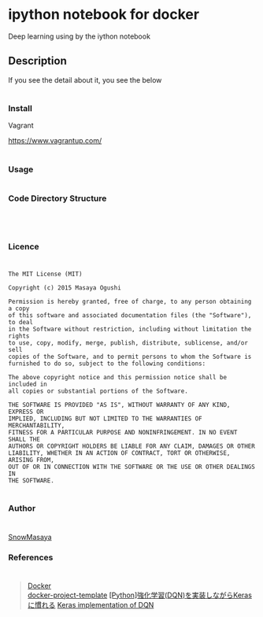 ipython notebook for docker 
====

Deep learning using by the iython notebook

## Description

If you see the detail about it, you see the below<br>


#
### Install

Vagrant

https://www.vagrantup.com/

#
### Usage
#


#
### Code Directory Structure
#
```
```
#
### Licence
#
```
The MIT License (MIT)

Copyright (c) 2015 Masaya Ogushi

Permission is hereby granted, free of charge, to any person obtaining a copy
of this software and associated documentation files (the "Software"), to deal
in the Software without restriction, including without limitation the rights
to use, copy, modify, merge, publish, distribute, sublicense, and/or sell
copies of the Software, and to permit persons to whom the Software is
furnished to do so, subject to the following conditions:

The above copyright notice and this permission notice shall be included in
all copies or substantial portions of the Software.

THE SOFTWARE IS PROVIDED "AS IS", WITHOUT WARRANTY OF ANY KIND, EXPRESS OR
IMPLIED, INCLUDING BUT NOT LIMITED TO THE WARRANTIES OF MERCHANTABILITY,
FITNESS FOR A PARTICULAR PURPOSE AND NONINFRINGEMENT. IN NO EVENT SHALL THE
AUTHORS OR COPYRIGHT HOLDERS BE LIABLE FOR ANY CLAIM, DAMAGES OR OTHER
LIABILITY, WHETHER IN AN ACTION OF CONTRACT, TORT OR OTHERWISE, ARISING FROM,
OUT OF OR IN CONNECTION WITH THE SOFTWARE OR THE USE OR OTHER DEALINGS IN
THE SOFTWARE.
```
#
### Author
#
[SnowMasaya](https://github.com/SnowMasaya)
### References
#
>[Docker](https://www.docker.com/)<br>
>[docker-project-template](https://github.com/ahawkins/docker-project-template)
>[[Python]強化学習(DQN)を実装しながらKerasに慣れる](http://qiita.com/yukiB/items/0a3faa759ca5561e12f8)
>[Keras implementation of DQN](https://github.com/yukiB/keras-dqn-test/blob/master/dqn_agent.py)
